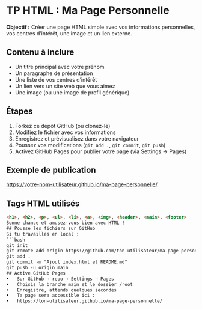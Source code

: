 # TP HTML : Ma Page Personnelle 
**Objectif :** Créer une page HTML simple avec vos informations personnelles, vos centres d’intérêt, une image et un lien externe. 
## Contenu à inclure 
- Un titre principal avec votre prénom 
- Un paragraphe de présentation 
- Une liste de vos centres d’intérêt 
- Un lien vers un site web que vous aimez 
- Une image (ou une image de profil générique) 
## Étapes 
1. Forkez ce dépôt GitHub (ou clonez-le) 
2. Modifiez le fichier avec vos informations 
3. Enregistrez et prévisualisez dans votre navigateur 
4. Poussez vos modifications (`git add .`, `git commit`, `git push`) 
5. Activez GitHub Pages pour publier votre page (via Settings → Pages) 
## Exemple de publication 
https://votre-nom-utilisateur.github.io/ma-page-personnelle/ 
## Tags HTML utilisés 
```html 
<h1>, <h2>, <p>, <ul>, <li>, <a>, <img>, <header>, <main>, <footer> 
Bonne chance et amusez-vous bien avec HTML !
## Pousse les fichiers sur GitHub 
Si tu travailles en local : 
```bash 
git init 
git remote add origin https://github.com/ton-utilisateur/ma-page-personnelle.git 
git add . 
git commit -m "Ajout index.html et README.md" 
git push -u origin main 
## Active GitHub Pages 
•	Sur GitHub → repo → Settings → Pages 
•	Choisis la branche main et le dossier /root 
•	Enregistre, attends quelques secondes 
•	Ta page sera accessible ici : 
•	https://ton-utilisateur.github.io/ma-page-personnelle/ 
